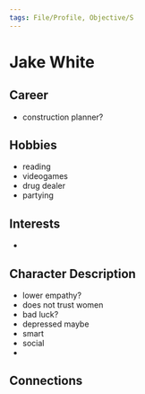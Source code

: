 ```yaml
---
tags: File/Profile, Objective/S
---
```


# Jake White

## Career
- construction planner?

## Hobbies
- reading
- videogames
- drug dealer
- partying

## Interests
- 

## Character Description
- lower empathy?
- does not trust women
- bad luck?
- depressed maybe
- smart
- social
- 

## Connections





